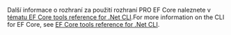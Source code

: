 <span data-ttu-id="7b654-101">Další informace o rozhraní za použití rozhraní PRO EF Core naleznete v [tématu EF Core tools reference for .Net CLI](/ef/core/miscellaneous/cli/dotnet).</span><span class="sxs-lookup"><span data-stu-id="7b654-101">For more information on the CLI for EF Core, see [EF Core tools reference for .Net CLI](/ef/core/miscellaneous/cli/dotnet).</span></span>